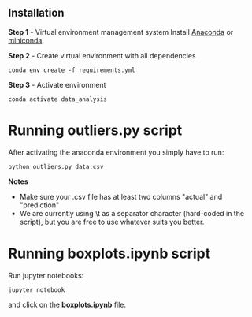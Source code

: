 ## Installation


**Step 1** - Virtual environment management system
Install [Anaconda](https://www.anaconda.com/distribution/) or [miniconda](https://docs.conda.io/en/latest/miniconda.html).

**Step 2** - Create virtual environment with all dependencies

```shell
conda env create -f requirements.yml
```

**Step 3** - Activate environment

```shell
conda activate data_analysis
```

# Running outliers.py script

After activating the anaconda environment you simply have to run:

```shell
python outliers.py data.csv
```

**Notes**
* Make sure your .csv file has at least two columns "actual" and "prediction"
* We are currently using \\t as a separator character (hard-coded in the script), but you are free to use whatever suits you better. 

# Running boxplots.ipynb script

Run jupyter notebooks:

```shell
jupyter notebook
```
and click on the **boxplots.ipynb** file.
